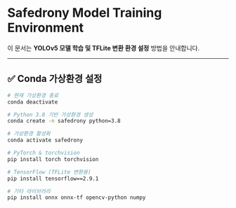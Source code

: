 # Safedrony Model Training Environment

이 문서는 **YOLOv5 모델 학습 및 TFLite 변환 환경 설정** 방법을 안내합니다.

---

## ✅ Conda 가상환경 설정

```bash
# 현재 가상환경 종료
conda deactivate

# Python 3.8 기반 가상환경 생성
conda create -n safedrony python=3.8

# 가상환경 활성화
conda activate safedrony

# PyTorch & torchvision
pip install torch torchvision

# TensorFlow (TFLite 변환용)
pip install tensorflow==2.9.1

# 기타 라이브러리
pip install onnx onnx-tf opencv-python numpy
